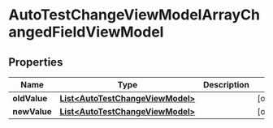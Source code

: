 

# AutoTestChangeViewModelArrayChangedFieldViewModel


## Properties

| Name | Type | Description | Notes |
|------------ | ------------- | ------------- | -------------|
|**oldValue** | [**List&lt;AutoTestChangeViewModel&gt;**](AutoTestChangeViewModel.md) |  |  [optional] |
|**newValue** | [**List&lt;AutoTestChangeViewModel&gt;**](AutoTestChangeViewModel.md) |  |  [optional] |



